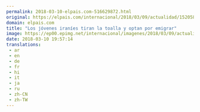 ```yaml
---
permalink: 2018-03-10-elpais.com-516629872.html
original: https://elpais.com/internacional/2018/03/09/actualidad/1520585807_315159.html#?ref=rss&format=simple&link=link
domain: elpais.com
title: "Los jóvenes iraníes tiran la toalla y optan por emigrar"
image: https://ep00.epimg.net/internacional/imagenes/2018/03/09/actualidad/1520585807_315159_1520709162_rrss_normal.jpg
date: 2018-03-10 19:57:14
translations: 
 - ar
 - en
 - de
 - fr
 - hi
 - it
 - ja
 - ru
 - zh-CN
 - zh-TW
---
```


